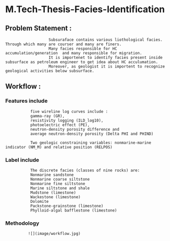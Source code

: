 # M.Tech-Thesis-Facies-Identification

## Problem Statement : 
                       
                       Subsuraface contains various liothological facies. Through which many are courser and many are finers. 
                       Many facies responsible for HC accumulation/generation  and many responsible for migration.
                       It is importenet to identify facies present inside subsurface as petroleum engineer to get idea about HC acculumation.
                       Moreover, as geologist it is importent to recognize geological activities below subsurface.
                       
 ## Workflow : 
 
 ### Features include 
               
               five wireline log curves include :
               gamma-ray (GR), 
               resistivity logging (ILD_log10), 
               photoelectric effect (PE), 
               neutron-density porosity difference and 
               average neutron-density porosity (Delta PHI and PHIND) 
               
               Two geologic constraining variables: nonmarine-marine indicator (NM_M) and relative position (RELPOS) 
               
  ### Label include 
   
               The discrete facies (classes of nine rocks) are:
               Nonmarine sandstone
               Nonmarine coarse siltstone
               Nonmarine fine siltstone
               Marine siltstone and shale
               Mudstone (limestone)
               Wackestone (limestone)
               Dolomite
               Packstone-grainstone (limestone)
               Phylloid-algal bafflestone (limestone)
               
  ### Methodology 
     
              ![](image/workflow.jpg)



                       
    
